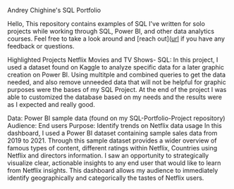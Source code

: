 Andrey Chighine's SQL Portfolio

Hello, This repository contains examples of SQL I've written for solo projects while working through SQL, Power BI, and other data analytics courses. Feel free to take a look around and [reach out]([url](https://www.linkedin.com/in/andrey-chighine-7604b2246/) if you have any feedback or questions.

Highlighted Projects
Netflix Movies and TV Shows- SQL: In this project, I used a dataset found on Kaggle to analyze specific data for a later graphic creation on Power BI. Using multitple and combined queries to get the data needed, and also remove unneeded data that will not be helpful for graphic purposes were the bases of my SQL Project. At the end of the project I was able to customized the database based on my needs and the results were as I expected and really good.


Data: Power BI sample data (found on my SQL-Portfolio-Project repository)
Audience: End users
Purpose: Identify trends on Netflix data usage
In this dashboard, I used a Power BI dataset containing sample sales data from 2019 to 2021. Through this sample dataset provides a wider overview of famous types of content, different ratings within Netflix, Countries using Netflix and directors information. I saw an opportunity to strategically visualize clear, actionable insights to any end user that would like to learn from Netflix insights. This dashboard allows my audience to immediately identify geographically and categorically the tastes of Netflix users.
